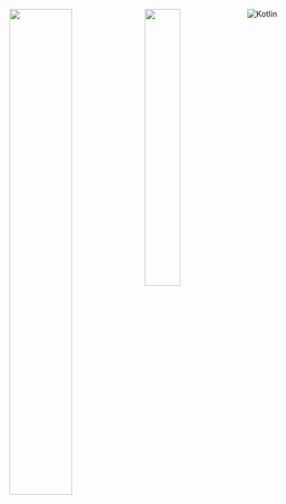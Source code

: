 <img align = "left" width = "47%" src = "https://github-readme-stats.vercel.app/api?username=Apollointhehouse&show_icons=true&theme=tokyonight"></img>
<img padding-left = "30px" align = "left" width = "35.5%" src = "https://github-readme-stats.vercel.app/api/top-langs/?username=Apollointhehouse&theme=tokyonight"></img>

<img alt = "Kotlin" src = "https://img.shields.io/badge/kotlin-%237F52FF.svg?style=for-the-badge&logo=kotlin&logoColor=white"/>
